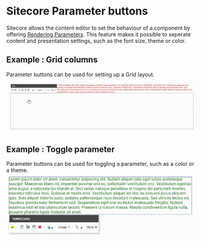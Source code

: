 # Sitecore Parameter buttons

Sitecore allows the content editor to set the behaviour of a component by offering [Rendering Parameters](https://blogs.perficient.com/sitecore/2012/12/03/sitecore-rendering-parameter-templates/). This feature makes it possible to seperate content and presentation settings, such as the font size, theme or color.

## Example : Grid columns

Parameter buttons can be used for setting up a Grid layout. 

![alt text](https://raw.githubusercontent.com/mquekel/Sitecore-parameterbuttons/master/WwQrzHDS2R.gif)

## Example : Toggle parameter

Parameter buttons can be used for toggling a parameter, such as a color or a theme.
![alt text](https://raw.githubusercontent.com/mquekel/Sitecore-parameterbuttons/master/TrsYCGWcKK.gif)

